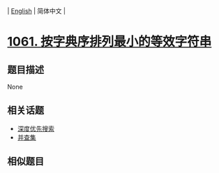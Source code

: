 
| [English](README_EN.md) | 简体中文 |
# [1061. 按字典序排列最小的等效字符串](https://leetcode-cn.com/problems/lexicographically-smallest-equivalent-string/)
## 题目描述
None
## 相关话题
- [深度优先搜索](https://leetcode-cn.com/tag/depth-first-search)
- [并查集](https://leetcode-cn.com/tag/union-find)
## 相似题目

